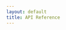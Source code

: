 ```yaml
---
layout: default
title: API Reference
---
```


<div id="swagger-ui"></div>
<link href="/assets/css/swagger-ui.css" rel="stylesheet">
<link href="/assets/css/api-reference.css" rel="stylesheet">
<script src="/assets/js/swagger-ui-bundle.js"></script>
<script>
  SwaggerUIBundle({
    url: "https://raw.githubusercontent.com/bob-cd/bob/main/apiserver/src/main/resources/bob/api.yaml",
    dom_id: '#swagger-ui',
    presets: [
      SwaggerUIBundle.presets.apis,
      SwaggerUIBundle.SwaggerUIStandalonePreset
    ],
    layout: "BaseLayout"
  })
</script>
